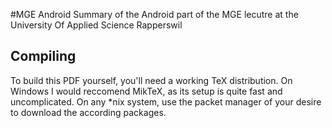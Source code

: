 #MGE Android
Summary of the Android part of the MGE lecutre at the University Of Applied Science Rapperswil

## Compiling
To build this PDF yourself, you'll need a working TeX distribution. On Windows I would reccomend MikTeX, as its setup is quite fast and uncomplicated. On any \*nix system, use the packet manager of your desire to download the according packages.
